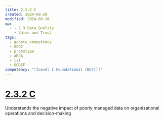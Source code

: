 ```yaml
---
title: 2.3.2 C
created: 2024-08-20
modified: 2024-08-20
up:
  - - 2.3 Data Quality
    - Value and Trust
tags:
  - gcdata_competency
  - GCDC
  - prototype
  - AREA
  - lit
  - GCDCF
competency: "[[Level 1 Foundational (DCF)]]"
---
```

# [2.3.2 C](2.3.2%20C.md)
Understands the negative impact of poorly managed data on organizational operations and decision-making
